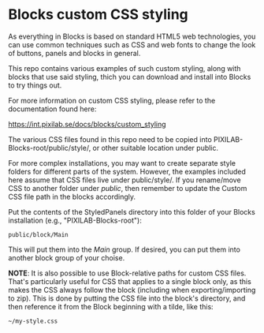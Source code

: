Blocks custom CSS styling
=========================

As everything in Blocks is based on standard HTML5 web technologies, you can use common techniques such as CSS and web fonts to change the look of buttons, panels and blocks in general.

This repo contains various examples of such custom styling, along with blocks that use said styling, thich you can download and install into Blocks to try things out.

For more information on custom CSS styling, please refer to the documentation found here:

https://int.pixilab.se/docs/blocks/custom_styling

The various CSS files found in this repo need to be copied into PIXILAB-Blocks-root/public/style/, or other suitable location under public.
	
For more complex installations, you may want to create separate style folders for different parts of the system. However, the examples included here assume that CSS files live under public/style/. If you rename/move CSS to another folder under _public_, then remember to update the Custom CSS file path in the blocks accordingly.

Put the contents of the StyledPanels directory into this folder of your Blocks installation (e.g., "PIXILAB-Blocks-root"):

	public/block/Main
	
This will put them into the _Main_ group. If desired, you can put them into another block group of your choise.

**NOTE**: It is also possible to use Block-relative paths for custom CSS files. That's particularly useful for CSS that applies to a single block only, as this makes the CSS always follow the block (including when exporting/importing to zip). This is done by putting the CSS file into the block's directory, and then reference it from the Block beginning with a tilde, like this: 

    ~/my-style.css

